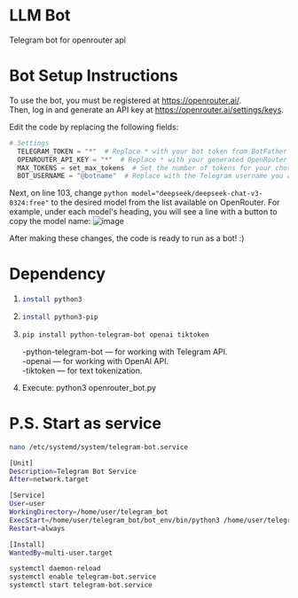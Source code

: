 # LLM Bot
Telegram bot for openrouter api  

# Bot Setup Instructions  

To use the bot, you must be registered at https://openrouter.ai/.  
Then, log in and generate an API key at https://openrouter.ai/settings/keys.  

Edit the code by replacing the following fields:  
```python
# Settings
  TELEGRAM_TOKEN = "*"  # Replace * with your bot token from BotFather
  OPENROUTER_API_KEY = "*"  # Replace * with your generated OpenRouter API key
  MAX_TOKENS = set_max_tokens  # Set the number of tokens for your chosen model (2048, 4096, etc)
  BOT_USERNAME = "@botname"  # Replace with the Telegram username you assigned to your bot
```
Next, on line 103, change ```python model="deepseek/deepseek-chat-v3-0324:free"``` to the desired model from the list available on OpenRouter.
For example, under each model's heading, you will see a line with a button to copy the model name:
![image](https://github.com/user-attachments/assets/3e972921-e1c0-4f30-88af-3d22c40a1006)

After making these changes, the code is ready to run as a bot! :)
# Dependency
1. ```bash
   install python3
   ```

2. ```bash
   install python3-pip
   ```

3. ```bash
   pip install python-telegram-bot openai tiktoken
   ```

      -python-telegram-bot — for working with Telegram API.  
      -openai — for working with OpenAI API.  
      -tiktoken — for text tokenization.  

5. Execute: python3 openrouter_bot.py

# P.S. Start as service
```bash
nano /etc/systemd/system/telegram-bot.service
```  
   
```bash
[Unit]
Description=Telegram Bot Service
After=network.target

[Service]
User=user
WorkingDirectory=/home/user/telegram_bot
ExecStart=/home/user/telegram_bot/bot_env/bin/python3 /home/user/telegram_bot/openrouter_bot.py
Restart=always

[Install]
WantedBy=multi-user.target
```
```bash
systemctl daemon-reload
systemctl enable telegram-bot.service
systemctl start telegram-bot.service
```
